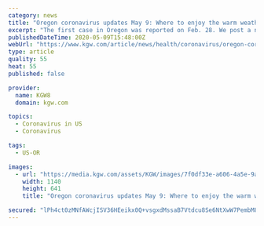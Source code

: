 ```yaml
---
category: news
title: "Oregon coronavirus updates May 9: Where to enjoy the warm weather"
excerpt: "The first case in Oregon was reported on Feb. 28. We post a new blog post every day that tracks the daily changes in Oregon and Southwest Washington as we get them. CLICK HERE TO SEE THE LATEST UPDATE"
publishedDateTime: 2020-05-09T15:48:00Z
webUrl: "https://www.kgw.com/article/news/health/coronavirus/oregon-coronavirus-live-blog-updates-warm-weather-where-you-can-go-in-portland/283-6de367c9-958d-4013-b95a-6513a8cf8941"
type: article
quality: 55
heat: 55
published: false

provider:
  name: KGW8
  domain: kgw.com

topics:
  - Coronavirus in US
  - Coronavirus

tags:
  - US-OR

images:
  - url: "https://media.kgw.com/assets/KGW/images/7f0df33e-a606-4a5e-9abe-dcb83e074935/7f0df33e-a606-4a5e-9abe-dcb83e074935_1140x641.jpg"
    width: 1140
    height: 641
    title: "Oregon coronavirus updates May 9: Where to enjoy the warm weather"

secured: "lPh4ct0zMNfAWcjISV36HEeikx0Q+vsgxdMssaB7Vtdcu8Se6NtXwW7PembM8/aibVjOb13mDQmeMrjdKe/A+yp4P68V639gloj7VDVB7fAuKEnSym+Oz/ce7AaxGZz7MchMp9xxxHIDHGnpzBfiJ7Ts42Je2f4MvyZ6JRlWufBHROpBe3l/fUFVmLd/B1WLhJ7LsO5vZaDPNq/GseaPYb7zol/L2Bn75tIMQw60X70M5Mkcf7C9OJSkDDVLh2OBgelEMPq1StEnWCIKjwI84pWZCoUv543KkEq/uG+jtK+fIorWE2eapnfMkEGKa3Cg8itEZ5B7wdv9lxs3nW6ajcYX5EulF+vHhKzFurm5y8YjA4hmP6kNmRcpT8vM2yU3AsjEKVVlUP6dXhU08CuG1zeS82DVqRMhEkkhklN7laEWbpilHDLDFbIN0GiOWs2O7enJE2VYFjCloDQlmFBF+r8jxK36HLRQtDXdSUR2y8k=;kjPU+bxnlVKwGw0/qJF48A=="
---
```


